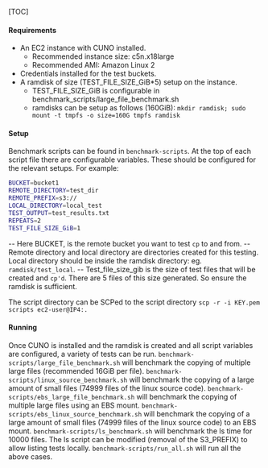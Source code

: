 [TOC]

#### Requirements

- An EC2 instance with CUNO installed.
	- Recommended instance size: c5n.x18large
	- Recommended AMI: Amazon Linux 2
- Credentials installed for the test buckets.
- A ramdisk of size (TEST_FILE_SIZE_GiB*5) setup on the instance.
	- TEST_FILE_SIZE_GiB is configurable in benchmark_scripts/large_file_benchmark.sh
	- ramdisks can be setup as follows (160GiB): `mkdir ramdisk; sudo mount -t tmpfs -o size=160G tmpfs ramdisk`
#### Setup
Benchmark scripts can be found in `benchmark-scripts`. At the top of each script file there are configurable variables. These should be configured for the relevant setups. For example:
```bash
BUCKET=bucket1
REMOTE_DIRECTORY=test_dir
REMOTE_PREFIX=s3://
LOCAL_DIRECTORY=local_test
TEST_OUTPUT=test_results.txt
REPEATS=2
TEST_FILE_SIZE_GiB=1
```
-- Here BUCKET, is the remote bucket you want to test `cp` to and from. 
-- Remote directory and local directory are directories created for this testing. Local directory should be inside the ramdisk directory: eg. `ramdisk/test_local`. 
-- Test_file_size_gib is the size of test files that will be created and `cp'd`. There are 5 files of this size generated. So ensure the ramdisk is sufficient.

The script directory can be SCPed to the script directory `scp -r -i KEY.pem scripts ec2-user@IP4:.`

#### Running
Once CUNO is installed and the ramdisk is created and all script variables are configured, a variety of tests can be run.
`benchmark-scripts/large_file_benchmark.sh` will benchmark the copying of multiple large files (recommended 16GiB per file).
`benchmark-scripts/linux_source_benchmark.sh` will benchmark the copying of a large amount of small files (74999 files of the linux source code).
`benchmark-scripts/ebs_large_file_benchmark.sh` will benchmark the copying of multiple large files using an EBS mount.
`benchmark-scripts/ebs_linux_source_benchmark.sh` will benchmark the copying of a large amount of small files (74999 files of the linux source code) to an EBS mount.
`benchmark-scripts/ls_benchmark.sh` will benchmark the ls time for 10000 files.
The ls script can be modified (removal of the S3_PREFIX) to allow listing tests locally.
`benchmark-scripts/run_all.sh` will run all the above cases.

